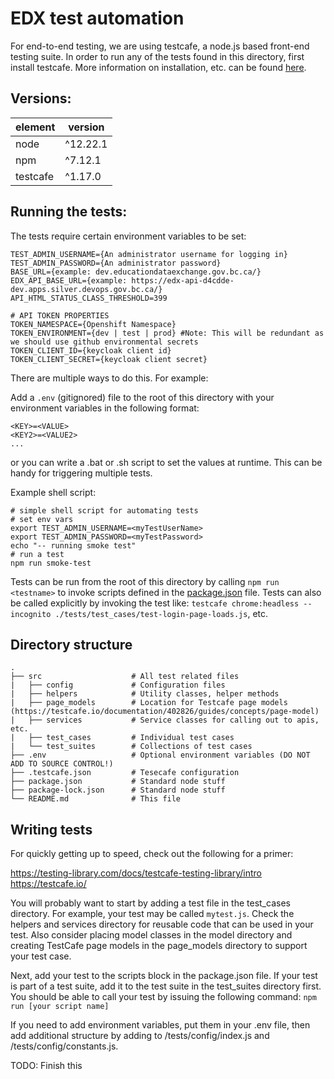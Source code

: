 # EDX test automation

For end-to-end testing, we are using testcafe, a node.js based front-end testing suite. In order to run any of the tests found in this directory, first install testcafe. More information on installation, etc. can be found [here](https://testcafe.io/documentation/402635/getting-started).

## Versions:

|element     |version     |
|------------|------------|
|node        |^12.22.1    |
|npm         |^7.12.1     |
|testcafe    |^1.17.0     |

## Running the tests:

The tests require certain environment variables to be set:

```
TEST_ADMIN_USERNAME={An administrator username for logging in}
TEST_ADMIN_PASSWORD={An administrator password}
BASE_URL={example: dev.educationdataexchange.gov.bc.ca/}
EDX_API_BASE_URL={example: https://edx-api-d4cdde-dev.apps.silver.devops.gov.bc.ca/}
API_HTML_STATUS_CLASS_THRESHOLD=399

# API TOKEN PROPERTIES
TOKEN_NAMESPACE={Openshift Namespace}
TOKEN_ENVIRONMENT={dev | test | prod} #Note: This will be redundant as we should use github environmental secrets
TOKEN_CLIENT_ID={keycloak client id}
TOKEN_CLIENT_SECRET={keycloak client secret}
```

There are multiple ways to do this. For example:

Add a `.env` (gitignored) file to the root of this directory with your environment variables in the following format:

```
<KEY>=<VALUE>
<KEY2>=<VALUE2>
...
```

or you can write a .bat or .sh script to set the values at runtime. This can be handy for triggering multiple tests.

Example shell script:

```
# simple shell script for automating tests
# set env vars
export TEST_ADMIN_USERNAME=<myTestUserName>
export TEST_ADMIN_PASSWORD=<myTestPassword>
echo "-- running smoke test"
# run a test
npm run smoke-test
```

Tests can be run from the root of this directory by calling `npm run <testname>` to invoke scripts defined in the [package.json](package.json) file. Tests can also be called explicitly by invoking the test like: `testcafe chrome:headless --incognito ./tests/test_cases/test-login-page-loads.js`, etc.

## Directory structure

    .
    ├── src                    # All test related files
    |   ├── config             # Configuration files
    |   ├── helpers            # Utility classes, helper methods
    |   ├── page_models        # Location for Testcafe page models (https://testcafe.io/documentation/402826/guides/concepts/page-model)
    |   ├── services           # Service classes for calling out to apis, etc.
    |   ├── test_cases         # Individual test cases
    |   └── test_suites        # Collections of test cases
    ├── .env                   # Optional environment variables (DO NOT ADD TO SOURCE CONTROL!)
    ├── .testcafe.json         # Tesecafe configuration
    ├── package.json           # Standard node stuff
    ├── package-lock.json      # Standard node stuff
    └── README.md              # This file

## Writing tests

For quickly getting up to speed, check out the following for a primer:

https://testing-library.com/docs/testcafe-testing-library/intro
https://testcafe.io/

You will probably want to start by adding a test file in the test_cases directory. For example, your test may be called `mytest.js`.
Check the helpers and services directory for reusable code that can be used in your test. Also consider placing model classes in the model directory
and creating TestCafe page models in the page_models directory to support your test case.

Next, add your test to the scripts block in the package.json file. If your test is part of a test suite, add it to the test suite in the
test_suites directory first. You should be able to call your test by issuing the following command: `npm run [your script name]`

If you need to add environment variables, put them in your .env file, then add additional structure by adding to /tests/config/index.js and /tests/config/constants.js.

TODO: Finish this

